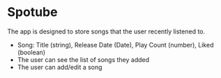 # Spotube
The app is designed to store songs that the user recently listened to.

- Song: Title (string), Release Date (Date), Play Count (number), Liked (boolean)
- The user can see the list of songs they added
- The user can add/edit a song
